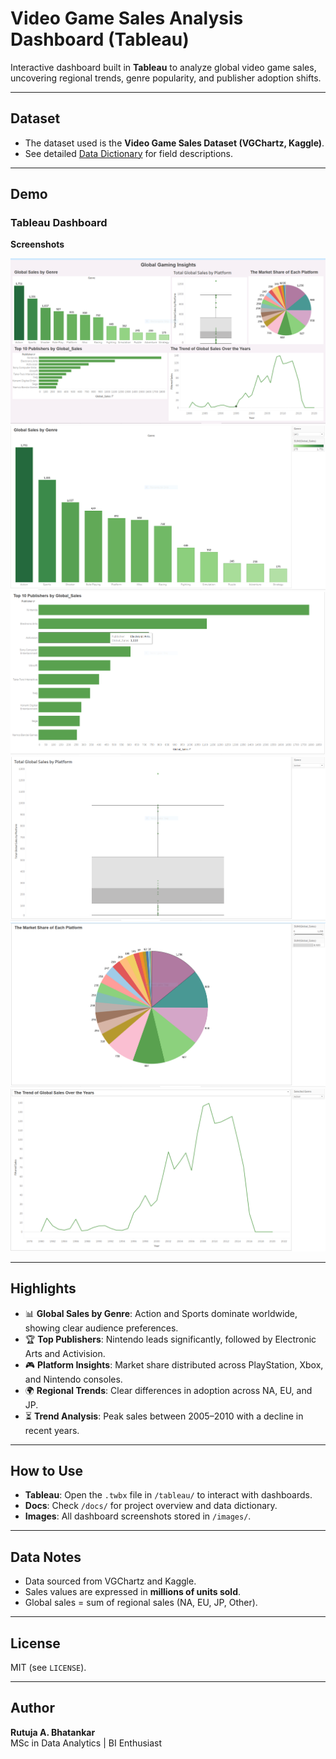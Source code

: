 # Video Game Sales Analysis Dashboard (Tableau)

Interactive dashboard built in **Tableau** to analyze global video game sales, uncovering regional trends, genre popularity, and publisher adoption shifts.

---

## Dataset
- The dataset used is the **Video Game Sales Dataset (VGChartz, Kaggle)**.  
- See detailed [Data Dictionary](docs/data_dictionary.md) for field descriptions.  

---

## Demo

### Tableau Dashboard

**Screenshots**

![Dashboard Overview](images/video_dashboard_overview.png)  
![Global Sales by Genre](images/video_sales_by_genre.png)  
![Top 10 Publishers](images/video_top_publishers.png)  
![Sales by Platform](images/video_sales_by_platform.png)  
![Market Share by Platform](images/video_market_share.png)  
![Global Sales Trend](images/video_sales_trend.png)  

---

## Highlights
- 📊 **Global Sales by Genre**: Action and Sports dominate worldwide, showing clear audience preferences.  
- 🏆 **Top Publishers**: Nintendo leads significantly, followed by Electronic Arts and Activision.  
- 🎮 **Platform Insights**: Market share distributed across PlayStation, Xbox, and Nintendo consoles.  
- 🌍 **Regional Trends**: Clear differences in adoption across NA, EU, and JP.  
- ⏳ **Trend Analysis**: Peak sales between 2005–2010 with a decline in recent years.  

---

## How to Use
- **Tableau**: Open the `.twbx` file in `/tableau/` to interact with dashboards.  
- **Docs**: Check `/docs/` for project overview and data dictionary.  
- **Images**: All dashboard screenshots stored in `/images/`.  

---

## Data Notes
- Data sourced from VGChartz and Kaggle.  
- Sales values are expressed in **millions of units sold**.  
- Global sales = sum of regional sales (NA, EU, JP, Other).  

---

## License
MIT (see `LICENSE`).

---

## Author
**Rutuja A. Bhatankar**  
MSc in Data Analytics | BI Enthusiast  

